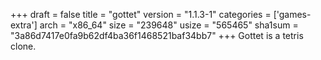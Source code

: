 +++
draft = false
title = "gottet"
version = "1.1.3-1"
categories = ['games-extra']
arch = "x86_64"
size = "239648"
usize = "565465"
sha1sum = "3a86d7417e0fa9b62df4ba36f1468521baf34bb7"
+++
Gottet is a tetris clone.